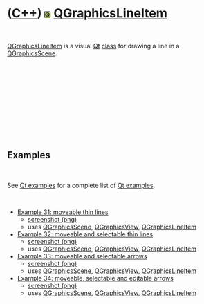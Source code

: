



 

 

 

 

 

([C++](Cpp.md)) ![Qt](PicQt.png) [QGraphicsLineItem](CppQGraphicsLineItem.md)
===============================================================================

 

[QGraphicsLineItem](CppQGraphicsLineItem.md) is a visual
[Qt](CppQt.md) [class](CppClass.md) for drawing a line in a
[QGraphicsScene](CppQGraphicsScene.md).

 

 

 

 

 

 

Examples
--------

 

See [Qt examples](CppQtExample.md) for a complete list of [Qt
examples](CppQtExample.md).

 

-   [Example 31: moveable thin lines](CppQtExample31.md)
    -   [screenshot (png)](CppQtExample31.png)
    -   uses [QGraphicsScene](CppQGraphicsScene.md),
        [QGraphicsView](CppQGraphicsView.md),
        [QGraphicsLineItem](CppQGraphicsLineItem.md)
-   [Example 32: moveable and selectable thin lines](CppQtExample32.md)
    -   [screenshot (png)](CppQtExample32.png)
    -   uses [QGraphicsScene](CppQGraphicsScene.md),
        [QGraphicsView](CppQGraphicsView.md),
        [QGraphicsLineItem](CppQGraphicsLineItem.md)
-   [Example 33: moveable and selectable arrows](CppQtExample33.md)
    -   [screenshot (png)](CppQtExample33.png)
    -   uses [QGraphicsScene](CppQGraphicsScene.md),
        [QGraphicsView](CppQGraphicsView.md),
        [QGraphicsLineItem](CppQGraphicsLineItem.md)
-   [Example 34: moveable, selectable and editable
    arrows](CppQtExample34.md)
    -   [screenshot (png)](CppQtExample34.png)
    -   uses [QGraphicsScene](CppQGraphicsScene.md),
        [QGraphicsView](CppQGraphicsView.md),
        [QGraphicsLineItem](CppQGraphicsLineItem.md)

 

 

 

 

 





 



